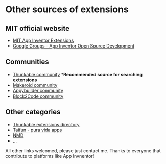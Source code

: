 # Other sources of extensions

## MIT official website

* [MIT App Inventor Extensions](http://appinventor.mit.edu/extensions/)
* [Google Groups - App Inventor Open Source Development](https://groups.google.com/forum/#!forum/app-inventor-open-source-dev)

## Communities

* [Thunkable community](https://community.thunkable.com) ***Recommended source for searching extensions**
* [Makeroid community](https://community.makeroid.io/)
* [Appybuilder community](https://community.appybuilder.com/)
* [Block2Code community](https://community.block2code.com/)

## Other categories

* [Thunkable extensions directory](http://extensiondirectory.com/)
* [Taifun - pura vida apps](https://luravidaapps.com/extensions.php)
* [NMD](https://nmd-apps.jimdo.com/extensions/)
* ...


All other links welcomed, please just contact me.
Thanks to everyone that contribute to platforms like App Invnentor!